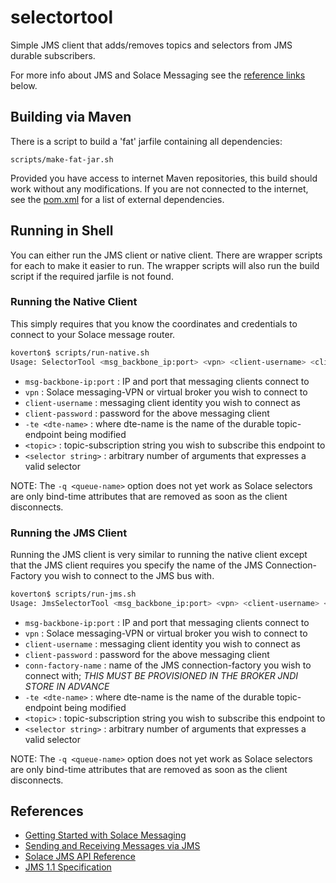 # selectortool
Simple JMS client that adds/removes topics and selectors from JMS durable subscribers.

For more info about JMS and Solace Messaging see the [reference links](#references) below.

## Building via Maven

There is a script to build a 'fat' jarfile containing all dependencies:

`scripts/make-fat-jar.sh`

Provided you have access to internet Maven repositories, this build should 
work without any modifications. If you are not connected to the internet, see
the [pom.xml](./pom.xml) for a list of external dependencies.

## Running in Shell

You can either run the JMS client or native client. There are wrapper scripts for 
each to make it easier to run. The wrapper scripts will also run the build 
script if the required jarfile is not found.

### Running the Native Client

This simply requires that you know the coordinates and credentials to connect 
to your Solace message router.

```bash
koverton$ scripts/run-native.sh
Usage: SelectorTool <msg_backbone_ip:port> <vpn> <client-username> <client-password> [ -q <qname> | -te <dte-name> <topic> ] <selector string>
```

* `msg-backbone-ip:port` : IP and port that messaging clients connect to
* `vpn` : Solace messaging-VPN or virtual broker you wish to connect to
* `client-username` : messaging client identity you wish to connect as
* `client-password` : password for the above messaging client
* `-te <dte-name>` : where dte-name is the name of the durable topic-endpoint being modified
* `<topic>` : topic-subscription string you wish to subscribe this endpoint to
* `<selector string>` : arbitrary number of arguments that expresses a valid selector

NOTE: The `-q <queue-name>` option does not yet work as Solace selectors are only bind-time
attributes that are removed as soon as the client disconnects.

### Running the JMS Client

Running the JMS client is very similar to running the native client except 
that the JMS client requires you specify the name of the JMS Connection-Factory 
you wish to connect to the JMS bus with.

```bash
koverton$ scripts/run-jms.sh
Usage: JmsSelectorTool <msg_backbone_ip:port> <vpn> <client-username> <client-password> <conn-factory-name> -te <dte-name> <topic> <selector string>
```

* `msg-backbone-ip:port` : IP and port that messaging clients connect to
* `vpn` : Solace messaging-VPN or virtual broker you wish to connect to
* `client-username` : messaging client identity you wish to connect as
* `client-password` : password for the above messaging client
* `conn-factory-name` : name of the JMS connection-factory you wish to connect with; _THIS MUST BE PROVISIONED IN THE BROKER JNDI STORE IN ADVANCE_
* `-te <dte-name>` : where dte-name is the name of the durable topic-endpoint being modified
* `<topic>` : topic-subscription string you wish to subscribe this endpoint to
* `<selector string>` : arbitrary number of arguments that expresses a valid selector

NOTE: The `-q <queue-name>` option does not yet work as Solace selectors are only bind-time
attributes that are removed as soon as the client disconnects.

## References

* [Getting Started with Solace Messaging](http://dev.solace.com/get-started/start-up-solace-messaging/)
* [Sending and Receiving Messages via JMS](http://dev.solace.com/samples/solace-samples-jms/)
* [Solace JMS API Reference](https://docs.solace.com/API-Developer-Online-Ref-Documentation/jms/index.html)
* [JMS 1.1 Specification](https://docs.oracle.com/cd/E19957-01/816-5904-10/816-5904-10.pdf)